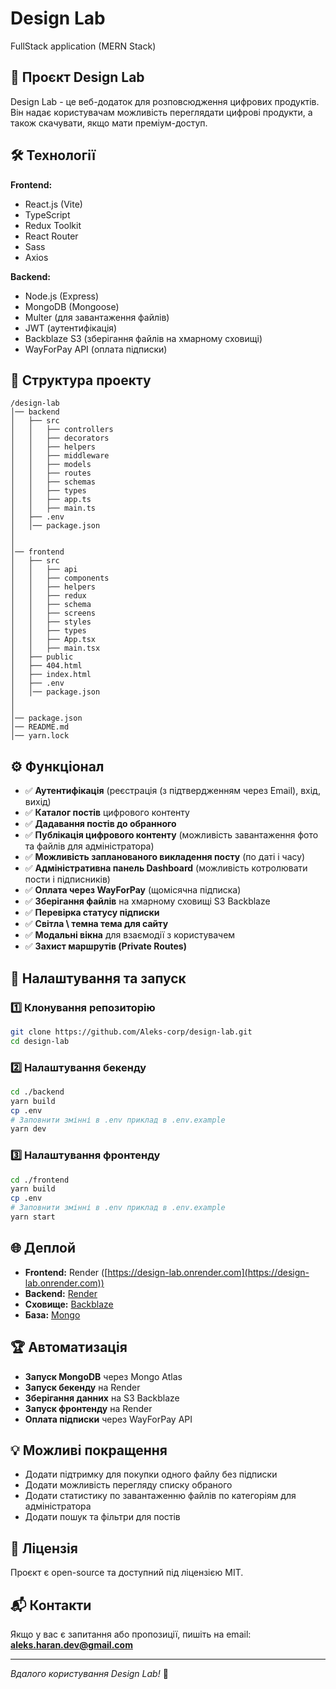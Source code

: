 # Design Lab

FullStack application (MERN Stack)

## 🚀 Проєкт Design Lab

Design Lab - це веб-додаток для розповсюдження цифрових продуктів.
Він надає користувачам можливість переглядати цифрові продукти, а також скачувати, якщо мати преміум-доступ.

## 🛠 Технології

**Frontend:**

- React.js (Vite)
- TypeScript
- Redux Toolkit
- React Router
- Sass
- Axios

**Backend:**

- Node.js (Express)
- MongoDB (Mongoose)
- Multer (для завантаження файлів)
- JWT (аутентифікація)
- Backblaze S3 (зберігання файлів на хмарному сховищі)
- WayForPay API (оплата підписки)

## 📂 Структура проекту

```
/design-lab
│── backend
│   ├── src
│   │   ├── controllers
│   │   ├── decorators
│   │   ├── helpers
│   │   ├── middleware
│   │   ├── models
│   │   ├── routes
│   │   ├── schemas
│   │   ├── types
│   │   ├── app.ts
│   │   ├── main.ts
│   ├── .env
│   │── package.json
│
│
│── frontend
│   ├── src
│   │   ├── api
│   │   ├── components
│   │   ├── helpers
│   │   ├── redux
│   │   ├── schema
│   │   ├── screens
│   │   ├── styles
│   │   ├── types
│   │   ├── App.tsx
│   │   ├── main.tsx
│   ├── public
│   ├── 404.html
│   ├── index.html
│   ├── .env
│   │── package.json
│
│
│── package.json
│── README.md
│── yarn.lock
```

## ⚙️ Функціонал

- ✅ **Аутентифікація** (реєстрація (з підтвердженням через Email), вхід, вихід)
- ✅ **Каталог постів** цифрового контенту
- ✅ **Дадавання постів до обранного**
- ✅ **Публікація цифрового контенту** (можливість завантаження фото та файлів для адміністратора)
- ✅ **Можливість запланованого викладення посту** (по даті і часу)
- ✅ **Адміністративна панель Dashboard** (можливість котролювати пости і підписників)
- ✅ **Оплата через WayForPay** (щомісячна підписка)
- ✅ **Зберігання файлів** на хмарному сховищі S3 Backblaze
- ✅ **Перевірка статусу підписки**
- ✅ **Світла \ темна тема для сайту**
- ✅ **Модальні вікна** для взаємодії з користувачем
- ✅ **Захист маршрутів (Private Routes)**

## 🔧 Налаштування та запуск

### 1️⃣ Клонування репозиторію

```sh
git clone https://github.com/Aleks-corp/design-lab.git
cd design-lab
```

### 2️⃣ Налаштування бекенду

```sh
cd ./backend
yarn build
cp .env
# Заповнити змінні в .env приклад в .env.example
yarn dev
```

### 3️⃣ Налаштування фронтенду

```sh
cd ./frontend
yarn build
cp .env
# Заповнити змінні в .env приклад в .env.example
yarn start
```

## 🌐 Деплой

- **Frontend:** Render ([https://design-lab.onrender.com](https://design-lab.onrender.com))
- **Backend:** [Render](https://render.com/)
- **Сховище:** [Backblaze](https://www.backblaze.com/)
- **База:** [Mongo](https://cloud.mongodb.com/)

## 🏆 Автоматизація

- **Запуск MongoDB** через Mongo Atlas
- **Запуск бекенду** на Render
- **Зберігання данних** на S3 Backblaze
- **Запуск фронтенду** на Render
- **Оплата підписки** через WayForPay API

## 💡 Можливі покращення

- Додати підтримку для покупки одного файлу без підписки
- Додати можливість перегляду списку обраного
- Додати статистику по завантаженню файлів по категоріям для адміністратора
- Додати пошук та фільтри для постів

## 📝 Ліцензія

Проєкт є open-source та доступний під ліцензією MIT.

## 📬 Контакти

Якщо у вас є запитання або пропозиції, пишіть на email: [**aleks.haran.dev@gmail.com**](mailto:aleks.haran.dev@gmail.com)

---

_Вдалого користування Design Lab!_ 🚀
